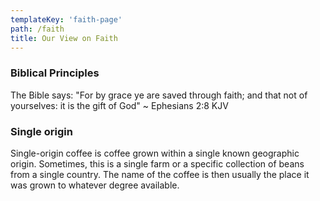 ```yaml
---
templateKey: 'faith-page'
path: /faith
title: Our View on Faith
---
```

### Biblical Principles
The Bible says: "For by grace ye are saved through faith; and that not of yourselves: it is the gift of God" ~ Ephesians 2:8 KJV

### Single origin
Single-origin coffee is coffee grown within a single known geographic origin. Sometimes, this is a single farm or a specific collection of beans from a single country. The name of the coffee is then usually the place it was grown to whatever degree available.
